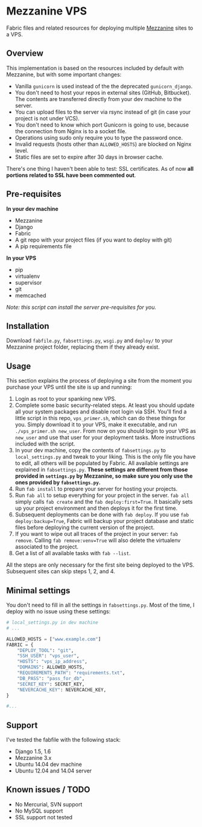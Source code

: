 # Mezzanine VPS

Fabric files and related resources for deploying multiple [Mezzanine](http://mezzanine.jupo.org) sites to a VPS.

## Overview

This implementation is based on the resources included by default with Mezzanine, but with some important changes:

- Vanilla `gunicorn` is used instead of the the deprecated `gunicorn_django`.
- You don't need to host your repos in external sites (GitHub, Bitbucket). The contents are transferred directly from your dev machine to the server.
- You can upload files to the server via rsync instead of git (in case your project is not under VCS).
- You don't need to know which port Gunicorn is going to use, because the connection from Nginx is to a socket file.
- Operations using sudo only require you to type the password once.
- Invalid requests (hosts other than `ALLOWED_HOSTS`) are blocked on Nginx level.
- Static files are set to expire after 30 days in browser cache.

There's one thing I haven't been able to test: SSL certificates. As of now **all portions related to SSL have been commented out**.

## Pre-requisites

**In your dev machine**
- Mezzanine
- Django
- Fabric
- A git repo with your project files (if you want to deploy with git)
- A pip requirements file

**In your VPS**
- pip
- virtualenv
- supervisor
- git
- memcached

*Note: this script can install the server pre-requisites for you.*

## Installation

Download `fabfile.py`, `fabsettings.py`, `wsgi.py` and `deploy/` to your Mezzanine project folder, replacing them if they already exist.

## Usage

This section explains the process of deploying a site from the moment you purchase your VPS until the site is up and running:

1. Login as root to your spanking new VPS.
1. Complete some basic security-related steps. At least you should update all your system packages and disable root login via SSH. You'll find a little script in this repo, `vps_primer.sh`, which can do these things for you. Simply download it to your VPS, make it executable, and run `./vps_primer.sh new_user`. From now on you should login to your VPS as `new_user` and use that user for your deployment tasks. More instructions included with the script.
1. In your dev machine, copy the contents of `fabsettings.py` to `local_settings.py` and tweak to your liking. This is the only file you have to edit, all others will be populated by Fabric. All available settings are explained in `fabsettings.py`. **These settings are different from those provided in `settings.py` by Mezzanine, so make sure you only use the ones provided by `fabsettings.py`.**
1. Run `fab install` to prepare your server for hosting your projects.
1. Run `fab all` to setup everything for your project in the server. `fab all` simply calls `fab create` and the `fab deploy:first=True`. It basically sets up your project environment and then deploys it for the first time.
1. Subsequent deployments can be done with `fab deploy`. If you use `fab deploy:backup=True`, Fabric will backup your project database and static files before deploying the current version of the project.
1. If you want to wipe out all traces of the project in your server: `fab remove`. Calling `fab remove:venv=True` will also delete the virtualenv associated to the project.
1. Get a list of all available tasks with `fab --list`.

All the steps are only necessary for the first site being deployed to the VPS. Subsequent sites can skip steps 1, 2, and 4.

## Minimal settings

You don't need to fill in all the settings in `fabsettings.py`. Most of the time, I deploy with no issue using these settings:

```python
# local_settings.py in dev machine
# ...

ALLOWED_HOSTS = ["www.example.com"]
FABRIC = {
	"DEPLOY_TOOL": "git",
    "SSH_USER": "vps_user",
    "HOSTS": "vps_ip_address",
    "DOMAINS": ALLOWED_HOSTS,
    "REQUIREMENTS_PATH": "requirements.txt",
    "DB_PASS": "pass_for_db",
    "SECRET_KEY": SECRET_KEY,
    "NEVERCACHE_KEY": NEVERCACHE_KEY,
}

#...
```

## Support

I've tested the fabfile with the following stack:

- Django 1.5, 1.6
- Mezzanine 3.x
- Ubuntu 14.04 dev machine
- Ubuntu 12.04 and 14.04 server

## Known issues / TODO

- No Mercurial, SVN support
- No MySQL support
- SSL support not tested
